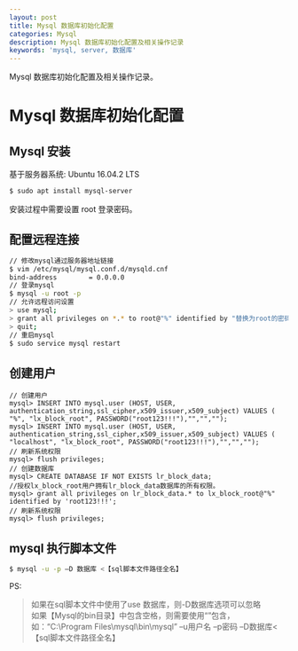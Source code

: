 ```yaml
---
layout: post
title: Mysql 数据库初始化配置
categories: Mysql
description: Mysql 数据库初始化配置及相关操作记录
keywords: 'mysql, server, 数据库'
---
```


Mysql 数据库初始化配置及相关操作记录。

# Mysql 数据库初始化配置
## Mysql 安装
基于服务器系统: Ubuntu 16.04.2 LTS
```sh
$ sudo apt install mysql-server
```
安装过程中需要设置 root 登录密码。

## 配置远程连接
```sh
// 修改mysql通过服务器地址链接
$ vim /etc/mysql/mysql.conf.d/mysqld.cnf
bind-address		= 0.0.0.0
// 登录mysql
$ mysql -u root -p
// 允许远程访问设置
> use mysql;
> grant all privileges on *.* to root@"%" identified by "替换为root的密码" with grant option;
> quit;
// 重启mysql
$ sudo service mysql restart
```

## 创建用户
```
// 创建用户
mysql> INSERT INTO mysql.user (HOST, USER, authentication_string,ssl_cipher,x509_issuer,x509_subject) VALUES ( "%", "lx_block_root", PASSWORD("root123!!!"),"","","");
mysql> INSERT INTO mysql.user (HOST, USER, authentication_string,ssl_cipher,x509_issuer,x509_subject) VALUES ( "localhost", "lx_block_root", PASSWORD("root123!!!"),"","","");
// 刷新系统权限
mysql> flush privileges;
// 创建数据库
mysql> CREATE DATABASE IF NOT EXISTS lr_block_data;
//授权lx_block_root用户拥有lr_block_data数据库的所有权限。
mysql> grant all privileges on lr_block_data.* to lx_block_root@"%" identified by 'root123!!!';
// 刷新系统权限
mysql> flush privileges;

```

## mysql 执行脚本文件
```sh
$ mysql -u -p –D 数据库 <【sql脚本文件路径全名】
```
PS:
> 如果在sql脚本文件中使用了use 数据库，则-D数据库选项可以忽略 <br />
> 如果【Mysql的bin目录】中包含空格，则需要使用“”包含，如：“C:\Program Files\mysql\bin\mysql” –u用户名 –p密码 –D数据库<【sql脚本文件路径全名】
>
